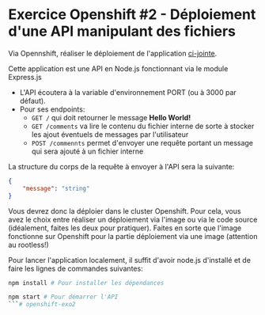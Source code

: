 # Exercice Openshift #2 - Déploiement d'une API manipulant des fichiers

Via Opennshift, réaliser le déploiement de l'application [ci-jointe](./app-v1.zip).

Cette application est une API en Node.js fonctionnant via le module Express.js

* L'API écoutera à la variable d'environnement PORT (ou à 3000 par défaut). 
* Pour ses endpoints: 
    * `GET /` qui doit retourner le message **Hello World!**
    * `GET /comments` va lire le contenu du fichier interne de sorte à stocker les ajout éventuels de messages par l'utilisateur
    * `POST /commennts` permet d'envoyer une requête portant un message qui sera ajouté à un fichier interne

La structure du corps de la requête à envoyer à l'API sera la suivante: 

```json
{
    "message": "string"
}
```

Vous devrez donc la déploier dans le cluster Openshift. Pour cela, vous avez le choix entre réaliser un déploiement via l'image ou via le code source (idéalement, faites les deux pour pratiquer). Faites en sorte que l'image fonctionne sur Openshift pour la partie déploiement via une image (attention au rootless!)

Pour lancer l'application localement, il suffit d'avoir node.js d'installé et de faire les lignes de commandes suivantes: 

```bash
npm install # Pour installer les dépendances

npm start # Pour démarrer l'API
```# openshift-exo2

